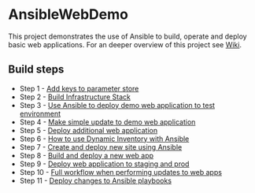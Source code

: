 # AnsibleWebDemo
This project demonstrates the use of Ansible to build, operate and deploy basic web applications.  For an deeper overview of this project see [Wiki](https://github.com/Alex-Burgess/AnsibleHelloWorld/wiki).

## Build steps
* Step 1 - [Add keys to parameter store](https://github.com/Alex-Burgess/AnsibleHelloWorld/wiki/Step-1:-Add-Keys-To-Parameter-Store)
* Step 2 -  [Build Infrastructure Stack](https://github.com/Alex-Burgess/AnsibleHelloWorld/wiki/Step-2:-Build-Stack)
* Step 3 - [Use Ansible to deploy demo web application to test environment](https://github.com/Alex-Burgess/AnsibleHelloWorld/wiki/Step-3:-Deploy-Demo-Web-App-To-Test)
* Step 4 - [Make simple update to demo web application](https://github.com/Alex-Burgess/AnsibleHelloWorld/wiki/Step-4:-Make-Simple-Demo-Web-Update)
* Step 5 - [Deploy additional web application](https://github.com/Alex-Burgess/AnsibleHelloWorld/wiki/Step-5:-Deploy-Additional-Web-Application)
* Step 6 - [How to use Dynamic Inventory with Ansible](https://github.com/Alex-Burgess/AnsibleHelloWorld/wiki/Step-6:-Ansible-Dynamic-Inventory)
* Step 7 - [Create and deploy new site using Ansible](https://github.com/Alex-Burgess/AnsibleHelloWorld/wiki/Step-7:-Create-and-deploy-new-site-using-Ansible)
* Step 8 - [Build and deploy a new web app](https://github.com/Alex-Burgess/AnsibleHelloWorld/wiki/Step-8:-Create,-Build-and-deploy-new-web-app)
* Step 9 - [Deploy web application to staging and prod](https://github.com/Alex-Burgess/AnsibleWebDemo/wiki/Step-9:-Deploy-web-application-to-staging-and-prod)
* Step 10 - [Full workflow when performing updates to web apps](https://github.com/Alex-Burgess/AnsibleWebDemo/wiki/Step-10:-Full-workflow-when-performing-updates-to-web-apps)
* Step 11 - [Deploy changes to Ansible playbooks](https://github.com/Alex-Burgess/AnsibleWebDemo/wiki/Step-11:-Deploy-changes-to-Ansible-playbooks)
